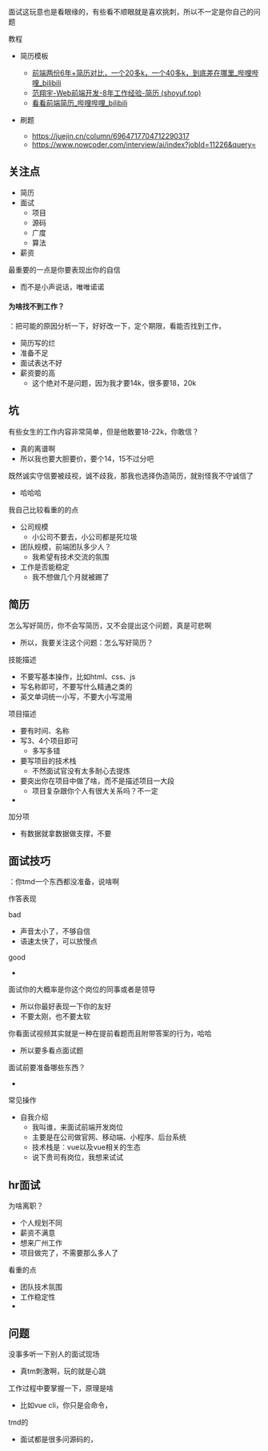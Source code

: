 面试这玩意也是看眼缘的，有些看不顺眼就是喜欢挑刺，所以不一定是你自己的问题

教程

- 简历模板

  - [前端两份6年+简历对比，一个20多k，一个40多k，到底差在哪里_哔哩哔哩_bilibili](https://www.bilibili.com/video/BV1Mr421x7kp/?spm_id_from=333.337.search-card.all.click&vd_source=522153461914a766fc002cc8619314e4)
  - [范翔宇-Web前端开发-8年工作经验-简历 (shoyuf.top)](https://shoyuf.top/resume)
  - [看看前端简历_哔哩哔哩_bilibili](https://www.bilibili.com/video/BV12M4y1v72F/?spm_id_from=333.337.search-card.all.click&vd_source=522153461914a766fc002cc8619314e4)

- 刷题

  - https://juejin.cn/column/6964717704712290317
  - https://www.nowcoder.com/interview/ai/index?jobId=11226&query=

  

## 关注点

- 简历
- 面试
  - 项目
  - 源码
  - 广度
  - 算法
- 薪资



最重要的一点是你要表现出你的自信

- 而不是小声说话，唯唯诺诺



#### 为啥找不到工作？

：把可能的原因分析一下，好好改一下，定个期限，看能否找到工作，

- 简历写的烂
- 准备不足
- 面试表达不好
- 薪资要的高
  - 这个绝对不是问题，因为我才要14k，很多要18，20k





## 坑

有些女生的工作内容非常简单，但是他敢要18-22k，你敢信？

- 真的离谱啊
- 所以我也要大胆要价，要个14，15不过分吧

既然诚实守信要被歧视，诚不歧我，那我也选择伪造简历，就别怪我不守诚信了

- 哈哈哈

我自己比较看重的的点

- 公司规模
  - 小公司不要去，小公司都是死垃圾
- 团队规模，前端团队多少人？
  - 我希望有技术交流的氛围
- 工作是否能稳定
  - 我不想做几个月就被踢了





## 简历

怎么写好简历，你不会写简历，又不会提出这个问题，真是可悲啊

- 所以，我要关注这个问题：怎么写好简历？

技能描述

- 不要写基本操作，比如html、css、js
- 写名称即可，不要写什么精通之类的
- 英文单词统一小写，不要大小写混用

项目描述

- 要有时间、名称
- 写3、4个项目即可
  - 多写多错
- 要写项目的技术栈
  - 不然面试官没有太多耐心去提炼
- 要突出你在项目中做了啥，而不是描述项目一大段
  - 项目复杂跟你个人有很大关系吗？不一定
- 

加分项

- 有数据就拿数据做支撑，不要





## 面试技巧

：你tmd一个东西都没准备，说啥啊

作答表现

bad

- 声音太小了，不够自信
- 语速太快了，可以放慢点

good

- 

面试你的大概率是你这个岗位的同事或者是领导

- 所以你最好表现一下你的友好
- 不要太刚，也不要太软



你看面试视频其实就是一种在提前看题而且附带答案的行为，哈哈

- 所以要多看点面试题



面试前要准备哪些东西？

- 



常见操作

- 自我介绍
  - 我叫谁，来面试前端开发岗位
  - 主要是在公司做官网、移动端、小程序、后台系统
  - 技术栈是：vue以及vue相关的生态
  - 说下贵司有岗位，我想来试试







## hr面试

为啥离职？

- 个人规划不同
- 薪资不满意
- 想来广州工作
- 项目做完了，不需要那么多人了

看重的点

- 团队技术氛围
- 工作稳定性
- 





## 问题

没事多听一下别人的面试现场

- 真tm刺激啊，玩的就是心跳

工作过程中要掌握一下，原理是啥

- 比如vue cli，你只是会命令，

tmd的

- 面试都是很多问源码的，



